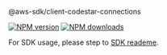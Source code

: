 @aws-sdk/client-codestar-connections

[![NPM version](https://img.shields.io/npm/v/@aws-sdk/client-codestar-connections/beta.svg)](https://www.npmjs.com/package/@aws-sdk/client-codestar-connections)
[![NPM downloads](https://img.shields.io/npm/dm/@aws-sdk/client-codestar-connections.svg)](https://www.npmjs.com/package/@aws-sdk/client-codestar-connections)

For SDK usage, please step to [SDK reademe](https://github.com/aws/aws-sdk-js-v3).
